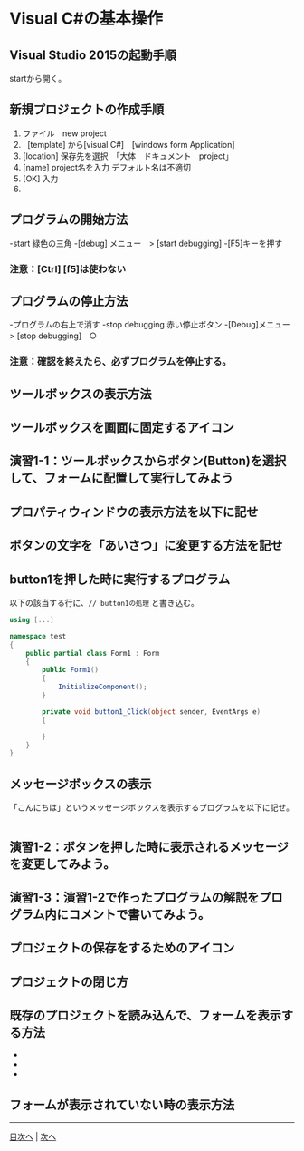 # Visual C#の基本操作
## Visual Studio 2015の起動手順
startから開く。


## 新規プロジェクトの作成手順
1.	 ファイル　new project 
2.   [template] から[visual C#]　[windows form Application]
3.	 [location] 保存先を選択　「大体　ドキュメント　project」
4.	 [name] project名を入力 デフォルト名は不適切
5.	 [OK] 入力
6.   
## プログラムの開始方法
-start 緑色の三角
-[debug] メニュー　> [start debugging]
-[F5]キーを押す

### 注意：[Ctrl] [f5]は使わない
## プログラムの停止方法
-プログラムの右上で消す
-stop debugging 赤い停止ボタン
-[Debug]メニュー　> [stop debugging]　○
### 注意：確認を終えたら、必ずプログラムを停止する。

## ツールボックスの表示方法



## ツールボックスを画面に固定するアイコン



## 演習1-1：ツールボックスからボタン(Button)を選択して、フォームに配置して実行してみよう



## プロパティウィンドウの表示方法を以下に記せ



## ボタンの文字を「あいさつ」に変更する方法を記せ



## button1を押した時に実行するプログラム
以下の該当する行に、`// button1の処理` と書き込む。

```cs
using [...]

namespace test
{
    public partial class Form1 : Form
    {
        public Form1()
        {
            InitializeComponent();
        }

        private void button1_Click(object sender, EventArgs e)
        {

        }
    }
}
```

## メッセージボックスの表示
「こんにちは」というメッセージボックスを表示するプログラムを以下に記せ。

```cs

```

## 演習1-2：ボタンを押した時に表示されるメッセージを変更してみよう。



## 演習1-3：演習1-2で作ったプログラムの解説をプログラム内にコメントで書いてみよう。



## プロジェクトの保存をするためのアイコン



## プロジェクトの閉じ方



## 既存のプロジェクトを読み込んで、フォームを表示する方法
-
-
-

## フォームが表示されていない時の表示方法



---

[目次へ](README.md#%E7%9B%AE%E6%AC%A1) | [次へ](README.md#%E3%83%97%E3%83%AD%E3%82%B0%E3%83%A9%E3%83%9F%E3%83%B3%E3%82%B0%E3%81%AE%E8%82%9D)
